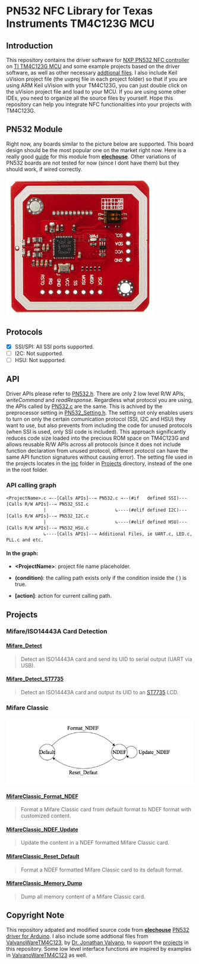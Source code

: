 # PN532 NFC Library for Texas Instruments TM4C123G MCU

## Introduction
This repository contains the driver software for [NXP PN532 NFC controller](https://www.nxp.com/docs/en/user-guide/141520.pdf) on [TI TM4C123G MCU](http://www.ti.com/lit/ds/symlink/tm4c123gh6pm.pdf) and some example projects based on the driver software, as well as other necessary [addtional files](Projects/inc). I also include Keil uVision project file (the uvproj file in each project folder) so that if you are using ARM Keil uVision with your TM4C123G, you can just double click on the uVision project file and load to your MCU. If you are using some other IDEs, you need to organize all the source files by yourself. Hope this repository can help you integrate NFC functionalities into your projects with TM4C123G. 

## PN532 Module
Right now, any boards similar to the picture below are supported. This board design should be the most popular one on the market right now. Here is a really good [guide](https://dangerousthings.com/wp-content/uploads/PN532_Manual_V3-1.pdf) for this module from [**elechouse**](http://www.elechouse.com). Other variations of PN532 boards are not tested for now (since I dont have them) but they should work, if wired correctly. 

![PN532 Board](Images/PN532.png)

## Protocols
- [x] SSI/SPI: All SSI ports supported.
- [ ] I2C: Not supported.
- [ ] HSU: Not supported.

## API
Driver APIs please refer to [PN532.h](PN532/PN532.h). There are only 2 low level R/W APIs, *writeCommand* and *readResponse*. Regardless what protocol you are using, the APIs called by [PN532.c](PN532/PN532.c) are the same. This is achived by the preprocessor setting in [PN532_Setting.h](PN532_Setting.h). The setting not only enables users to turn on only the certain comunication protocol (SSI, I2C and HSU) they want to use, but also prevents from including the code for unused protocols (when SSI is used, only SSI code is included). This approach significantly reduces code size loaded into the precious ROM space on TM4C123G and allows reusable R/W APIs across all protocols (since it does not include function declaration from unused protocol, different protocol can have the same API function signatures without causing error). The setting file used in the projects locates in the [inc](Projects/inc) folder in [Projects](Projects) directory, instead of the one in the root folder. 

### API calling graph

    <ProjectName>.c →--[Calls APIs]--→ PN532.c →--(#if   defined SSI)---[Calls R/W APIs]--→ PN532_SSI.c
                  |                          ↳----(#elif defined I2C)---[Calls R/W APIs]--→ PN532_I2C.c
                  |                          ↳----(#elif defined HSU)---[Calls R/W APIs]--→ PN532_HSU.c
                  ↳----[Calls APIs]--→ Additional Files, ie UART.c, LED.c, PLL.c and etc.    

#### In the graph: 
- **\<ProjectName\>**: project file name placeholder.  

- **(condition)**: the calling path exists only if the condition inside the ( ) is true.

- **\[action\]**: action for current calling path.

## Projects

### Mifare/ISO14443A Card Detection
#### [Mifare_Detect](Projects/PN532_Mifare_Detect_4C123)
> Detect an ISO14443A card and send its UID to serial output (UART via USB).

#### [Mifare_Detect_ST7735](Projects/PN532_Mifare_Detect_ST7735_4C123)
> Detect an ISO14443A card and output its UID to an [ST7735](https://www.adafruit.com/product/358) LCD.

### Mifare Classic

![Mifare_Classic_Format_FSM](Images/Mifare_Classic_Format_FSM.png)

#### [MifareClassic_Format_NDEF](Projects/PN532_MifareClassic_Format_NDEF_4C123)
> Format a Mifare Classic card from default format to NDEF format with customized content.

#### [MifareClassic_NDEF_Update](Projects/PN532_MifareClassic_NDEF_Update_4C123)
> Update the content in a NDEF formatted Mifare Classic card.

#### [MifareClassic_Reset_Default](Projects/PN532_MifareClassic_Reset_Default_4C123)
> Format a NDEF formatted Mifare Classic card to its default format.

#### [MifareClassic_Memory_Dump](Projects/PN532_MifareClassic_Memory_Dump_4C123)
> Dump all memory content of a Mifare Classic card.

## Copyright Note
This repository adpated and modified source code from [**elechouse**](http://www.elechouse.com) [PN532 driver for Arduino]( https://github.com/elechouse/PN532.git). I also include some addtional files from [ValvanoWareTM4C123](http://edx-org-utaustinx.s3.amazonaws.com/UT601x/ValvanoWareTM4C123.zip?dl=1), by [Dr. Jonathan Valvano](http://users.ece.utexas.edu/~valvano/), to support the [projects](Projects) in this repository. Some low level interface functions are inspired by examples in [ValvanoWareTM4C123](http://edx-org-utaustinx.s3.amazonaws.com/UT601x/ValvanoWareTM4C123.zip?dl=1) as well.
